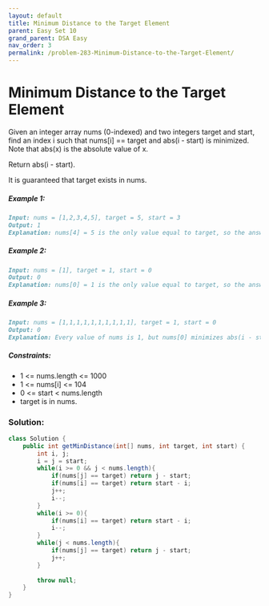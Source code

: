 ```yaml
---
layout: default
title: Minimum Distance to the Target Element
parent: Easy Set 10
grand_parent: DSA Easy
nav_order: 3
permalink: /problem-283-Minimum-Distance-to-the-Target-Element/
---
```

# Minimum Distance to the Target Element
Given an integer array nums (0-indexed) and two integers target and start, find an index i such that nums[i] == target and abs(i - start) is minimized. Note that abs(x) is the absolute value of x.

Return abs(i - start).

It is guaranteed that target exists in nums.

##### Example 1:
```markdown
Input: nums = [1,2,3,4,5], target = 5, start = 3
Output: 1
Explanation: nums[4] = 5 is the only value equal to target, so the answer is abs(4 - 3) = 1.
```
##### Example 2:
```markdown
Input: nums = [1], target = 1, start = 0
Output: 0
Explanation: nums[0] = 1 is the only value equal to target, so the answer is abs(0 - 0) = 0.
```
##### Example 3:
```markdown
Input: nums = [1,1,1,1,1,1,1,1,1,1], target = 1, start = 0
Output: 0
Explanation: Every value of nums is 1, but nums[0] minimizes abs(i - start), which is abs(0 - 0) = 0.
```
##### Constraints:
* 1 <= nums.length <= 1000
* 1 <= nums[i] <= 104
* 0 <= start < nums.length
* target is in nums.

### Solution:
```java
class Solution {
    public int getMinDistance(int[] nums, int target, int start) {
        int i, j;
        i = j = start;
        while(i >= 0 && j < nums.length){
            if(nums[j] == target) return j - start;
            if(nums[i] == target) return start - i;
            j++;
            i--;
        }
        while(i >= 0){
            if(nums[i] == target) return start - i;
            i--;
        }
        while(j < nums.length){
            if(nums[j] == target) return j - start;
            j++;
        }
        
        throw null;
    }
}
```